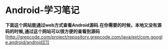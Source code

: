 # Android-学习笔记

**下面这个网站能通过web方式查看Android源码.在你需要的时候，本地又没有源码的时候,通过这个网站可以很方便的查看到源码**
[http://grepcode.com/project/repository.grepcode.com/java/ext/com.google.android/android][1]
